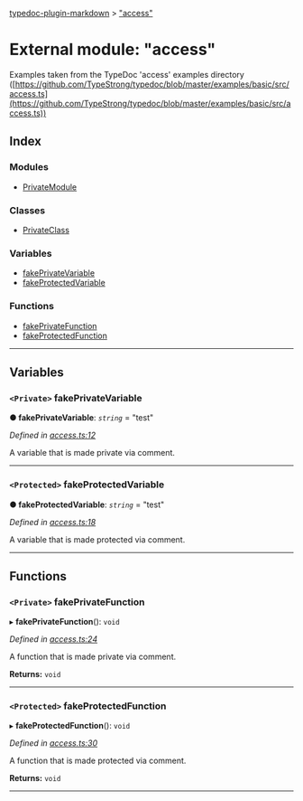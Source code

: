 [typedoc-plugin-markdown](../README.md) > ["access"](../modules/_access_.md)

# External module: "access"

Examples taken from the TypeDoc 'access' examples directory ([https://github.com/TypeStrong/typedoc/blob/master/examples/basic/src/access.ts](https://github.com/TypeStrong/typedoc/blob/master/examples/basic/src/access.ts))

## Index

### Modules

* [PrivateModule](_access_.privatemodule.md)

### Classes

* [PrivateClass](../classes/_access_.privateclass.md)

### Variables

* [fakePrivateVariable](_access_.md#fakeprivatevariable)
* [fakeProtectedVariable](_access_.md#fakeprotectedvariable)

### Functions

* [fakePrivateFunction](_access_.md#fakeprivatefunction)
* [fakeProtectedFunction](_access_.md#fakeprotectedfunction)

---

## Variables
<a id="fakeprivatevariable"></a>

### `<Private>` fakePrivateVariable

**●  fakePrivateVariable**:  *`string`*  = "test"

*Defined in [access.ts:12](https://github.com/tgreyjs/typedoc-plugin-markdown/blob/master/tests/src/access.ts#L12)*

A variable that is made private via comment.

___

<a id="fakeprotectedvariable"></a>

### `<Protected>` fakeProtectedVariable

**●  fakeProtectedVariable**:  *`string`*  = "test"

*Defined in [access.ts:18](https://github.com/tgreyjs/typedoc-plugin-markdown/blob/master/tests/src/access.ts#L18)*

A variable that is made protected via comment.

___

## Functions
<a id="fakeprivatefunction"></a>

### `<Private>` fakePrivateFunction

▸ **fakePrivateFunction**(): `void`

*Defined in [access.ts:24](https://github.com/tgreyjs/typedoc-plugin-markdown/blob/master/tests/src/access.ts#L24)*

A function that is made private via comment.

**Returns:** `void`

___

<a id="fakeprotectedfunction"></a>

### `<Protected>` fakeProtectedFunction

▸ **fakeProtectedFunction**(): `void`

*Defined in [access.ts:30](https://github.com/tgreyjs/typedoc-plugin-markdown/blob/master/tests/src/access.ts#L30)*

A function that is made protected via comment.

**Returns:** `void`

___

